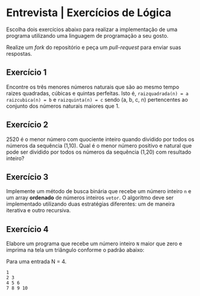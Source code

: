 # Entrevista | Exercícios de Lógica
Escolha dois exercícios abaixo para realizar a implementação de uma programa utilizando uma linguagem de programação a seu gosto.

Realize um *fork* do repositório e peça um *pull-request* para enviar suas respostas.

## Exercício 1
Encontre os três menores números naturais que são ao mesmo tempo raizes quadradas, cúbicas e quintas perfeitas. Isto é, `raizquadrada(n) = a` `raizcubica(n) = b` e `raizquinta(n) = c` sendo (a, b, c, n) pertencentes ao conjunto dos números naturais maiores que 1.

## Exercício 2
2520 é o menor número com quociente inteiro quando dividido por todos os números da sequência (1,10). Qual é o menor número positivo e natural que pode ser dividido por todos os números da sequência (1,20) com resultado inteiro?

## Exercício 3
Implemente um método de busca binária que recebe um número inteiro `n` e um array **ordenado** de números inteiros `vetor`. O algoritmo deve ser implementado utilizando duas estratégias diferentes: um de maneira iterativa e outro recursiva.

## Exercício 4
Elabore um programa que recebe um número inteiro `N` maior que zero e imprima na tela um triângulo conforme o padrão abaixo:

Para uma entrada N = 4.
```	
1
2 3
4 5 6
7 8 9 10
```
